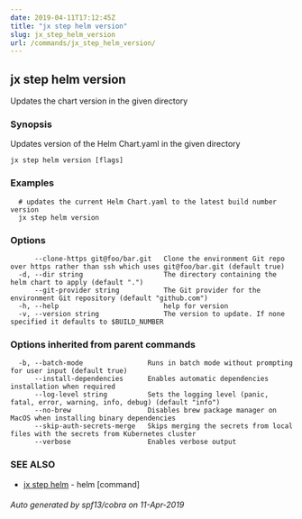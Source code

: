 ```yaml
---
date: 2019-04-11T17:12:45Z
title: "jx step helm version"
slug: jx_step_helm_version
url: /commands/jx_step_helm_version/
---
```

## jx step helm version

Updates the chart version in the given directory

### Synopsis

Updates version of the Helm Chart.yaml in the given directory

```
jx step helm version [flags]
```

### Examples

```
  # updates the current Helm Chart.yaml to the latest build number version
  jx step helm version
```

### Options

```
      --clone-https git@foo/bar.git   Clone the environment Git repo over https rather than ssh which uses git@foo/bar.git (default true)
  -d, --dir string                    The directory containing the helm chart to apply (default ".")
      --git-provider string           The Git provider for the environment Git repository (default "github.com")
  -h, --help                          help for version
  -v, --version string                The version to update. If none specified it defaults to $BUILD_NUMBER
```

### Options inherited from parent commands

```
  -b, --batch-mode                Runs in batch mode without prompting for user input (default true)
      --install-dependencies      Enables automatic dependencies installation when required
      --log-level string          Sets the logging level (panic, fatal, error, warning, info, debug) (default "info")
      --no-brew                   Disables brew package manager on MacOS when installing binary dependencies
      --skip-auth-secrets-merge   Skips merging the secrets from local files with the secrets from Kubernetes cluster
      --verbose                   Enables verbose output
```

### SEE ALSO

* [jx step helm](/commands/jx_step_helm/)	 - helm [command]

###### Auto generated by spf13/cobra on 11-Apr-2019
